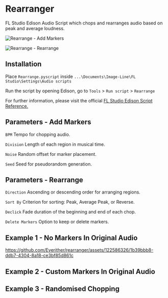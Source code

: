 # Rearranger
 FL Studio Edison Audio Script which chops and rearranges audio based on peak and average loudness.


![Rearrange - Add Markers](https://github.com/Everither/rearranger/assets/122586326/af03990c-1ce0-4baa-87f2-b5b4baecd29b)


![Rearrange - Rearrange](https://github.com/Everither/rearranger/assets/122586326/a22d78ae-655f-4365-a8be-88613d94d717)

## Installation

Place `Rearrange.pyscript` inside `...\Documents\Image-Line\FL Studio\Settings\Audio scripts`

Run the script by opening Edison, go to `Tools` > `Run script` > `Rearrange`

For further information, please visit the official [FL Studio Edison Script Reference.](https://www.image-line.com/fl-studio-learning/fl-studio-online-manual/html/plugins/editortool_run.htm)
 

## Parameters - Add Markers
 
`BPM` Tempo for chopping audio. 

`Division` Length of each region in musical time. 

`Noise` Random offset for marker placement. 

`Seed` Seed for pseudorandom generation.

## Parameters - Rearrange

`Direction` Ascending or descending order for arranging regions. 

`Sort By` Criterion for sorting: Peak, Average Peak, or Reverse. 

`Declick` Fade duration of the beginning and end of each chop.

`Delete Markers` Option to keep or delete markers.

## Example 1 - No Markers In Original Audio

https://github.com/Everither/rearranger/assets/122586326/1b39bbb8-ddb7-4304-8a18-ce3bf85d861c

## Example 2 - Custom Markers In Original Audio

## Example 3 - Randomised Chopping
